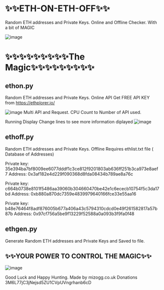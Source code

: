# ✨✨ETH-ON-ETH-OFF✨✨
Random ETH addresses and Private Keys. Online and Offline Checker. With a bit of MAGIC

![image](https://user-images.githubusercontent.com/88630056/129092200-57294e0d-85c6-4ca6-ad8b-34b6bdd00cba.png)
# ✨✨✨✨✨✨✨✨✨The Magic✨✨✨✨✨✨✨✨✨


## ethon.py 

Random ETH addresses and Private Keys. Online API Get FREE API KEY from https://ethplorer.io/

![image](https://user-images.githubusercontent.com/88630056/129093328-07e80c8f-2ed5-44df-a4fd-18c7a81b57e6.png)
Multi API and Request. CPU Count to Number of API used.

Running Display Change lines to see more information diplayed 
![image](https://user-images.githubusercontent.com/88630056/129091981-b59f7d27-f46b-4f40-9e83-2382dd2b192b.png)


## ethoff.py 

Random ETH addresses and Private Keys. Offline Requires ethlist.txt file ( Database of Addresses)

Private key:  35e394ba7bf8009ee6077dddf1c3ce812f9201803ab636ff251b3ca973e8aef7
Address:  0x3af182e4d229f090368d8fda08434b789ae8a76c

Private key:  c664b0738e8101f5486aa39060b304660470be42e1c6ececb10754f5c3da17bd
Address:  0xb880a870dc7359e4839979640166fce33e55aa16

Private key:  b48e76464f8adf876005b677a406a43c5794310cdcd0e49f261582817a57b87b
Address:  0x97cf756a5be9f13229f52588a0a093b3f9fa0f48

## ethgen.py

Generate Random ETH addresses and Private Keys and Saved to file.

## ✨✨YOUR POWER TO CONTROL THE MAGIC✨✨
![image](https://user-images.githubusercontent.com/88630056/129092572-bff5d91d-99db-4231-bde1-b4bfe00201c7.png)

Good Luck and Happy Hunting. Made by mizogg.co.uk
Donations 3M6L77jC3jNejsd5ZU1CVpUVngrhanb6cD
